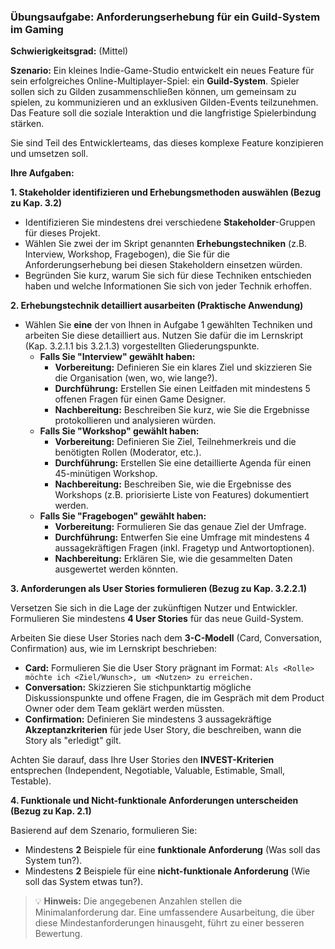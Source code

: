 ### **Übungsaufgabe: Anforderungserhebung für ein Guild-System im Gaming**

**Schwierigkeitsgrad:** (Mittel)

**Szenario:**
Ein kleines Indie-Game-Studio entwickelt ein neues Feature für sein erfolgreiches Online-Multiplayer-Spiel: ein **Guild-System**. Spieler sollen sich zu Gilden zusammenschließen können, um gemeinsam zu spielen, zu kommunizieren und an exklusiven Gilden-Events teilzunehmen. Das Feature soll die soziale Interaktion und die langfristige Spielerbindung stärken.

Sie sind Teil des Entwicklerteams, das dieses komplexe Feature konzipieren und umsetzen soll.

**Ihre Aufgaben:**

**1. Stakeholder identifizieren und Erhebungsmethoden auswählen (Bezug zu Kap. 3.2)**

*   Identifizieren Sie mindestens drei verschiedene **Stakeholder**-Gruppen für dieses Projekt.
*   Wählen Sie zwei der im Skript genannten **Erhebungstechniken** (z.B. Interview, Workshop, Fragebogen), die Sie für die Anforderungserhebung bei diesen Stakeholdern einsetzen würden.
*   Begründen Sie kurz, warum Sie sich für diese Techniken entschieden haben und welche Informationen Sie sich von jeder Technik erhoffen.

**2. Erhebungstechnik detailliert ausarbeiten (Praktische Anwendung)**

*   Wählen Sie **eine** der von Ihnen in Aufgabe 1 gewählten Techniken und arbeiten Sie diese detailliert aus. Nutzen Sie dafür die im Lernskript (Kap. 3.2.1.1 bis 3.2.1.3) vorgestellten Gliederungspunkte.
    *   **Falls Sie "Interview" gewählt haben:**
        *   **Vorbereitung:** Definieren Sie ein klares Ziel und skizzieren Sie die Organisation (wen, wo, wie lange?).
        *   **Durchführung:** Erstellen Sie einen Leitfaden mit mindestens 5 offenen Fragen für einen Game Designer.
        *   **Nachbereitung:** Beschreiben Sie kurz, wie Sie die Ergebnisse protokollieren und analysieren würden.
    *   **Falls Sie "Workshop" gewählt haben:**
        *   **Vorbereitung:** Definieren Sie Ziel, Teilnehmerkreis und die benötigten Rollen (Moderator, etc.).
        *   **Durchführung:** Erstellen Sie eine detaillierte Agenda für einen 45-minütigen Workshop.
        *   **Nachbereitung:** Beschreiben Sie, wie die Ergebnisse des Workshops (z.B. priorisierte Liste von Features) dokumentiert werden.
    *   **Falls Sie "Fragebogen" gewählt haben:**
        *   **Vorbereitung:** Formulieren Sie das genaue Ziel der Umfrage.
        *   **Durchführung:** Entwerfen Sie eine Umfrage mit mindestens 4 aussagekräftigen Fragen (inkl. Fragetyp und Antwortoptionen).
        *   **Nachbereitung:** Erklären Sie, wie die gesammelten Daten ausgewertet werden könnten.

**3. Anforderungen als User Stories formulieren (Bezug zu Kap. 3.2.2.1)**

Versetzen Sie sich in die Lage der zukünftigen Nutzer und Entwickler. Formulieren Sie mindestens **4 User Stories** für das neue Guild-System.

Arbeiten Sie diese User Stories nach dem **3-C-Modell** (Card, Conversation, Confirmation) aus, wie im Lernskript beschrieben:
*   **Card:** Formulieren Sie die User Story prägnant im Format: `Als <Rolle> möchte ich <Ziel/Wunsch>, um <Nutzen> zu erreichen.`
*   **Conversation:** Skizzieren Sie stichpunktartig mögliche Diskussionspunkte und offene Fragen, die im Gespräch mit dem Product Owner oder dem Team geklärt werden müssten.
*   **Confirmation:** Definieren Sie mindestens 3 aussagekräftige **Akzeptanzkriterien** für jede User Story, die beschreiben, wann die Story als "erledigt" gilt.

Achten Sie darauf, dass Ihre User Stories den **INVEST-Kriterien** entsprechen (Independent, Negotiable, Valuable, Estimable, Small, Testable).

**4. Funktionale und Nicht-funktionale Anforderungen unterscheiden (Bezug zu Kap. 2.1)**

Basierend auf dem Szenario, formulieren Sie:

*   Mindestens **2** Beispiele für eine **funktionale Anforderung** (Was soll das System tun?).
*   Mindestens **2** Beispiele für eine **nicht-funktionale Anforderung** (Wie soll das System etwas tun?).

> <span style="font-size: 1em">:bulb:</span> **Hinweis:** Die angegebenen Anzahlen stellen die Minimalanforderung dar. Eine umfassendere Ausarbeitung, die über diese Mindestanforderungen hinausgeht, führt zu einer besseren Bewertung.
